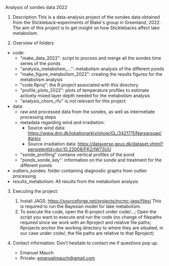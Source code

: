 Analysis of sondes data 2022

1. Description
This is a data-analysis project of the sondes data obtained from the
Stickleback-experiments of Blake's group in Greenland, 2022.
The aim of this project is to get insight on how Sticklebacks affect
lake metabolism.

2. Overview of folders
- code:
	- "make_data_2022": script to process and merge all the sondes
		time series of the ponds
	- "analysis_metabolism_...": metabolism analysis of the different ponds
	- "make_figure_metabolism_2022": creating the results figures for the metabolism analysis
	- "code.Rproj": the R project associated with this directory
	- "profile_plots_2022": plots of temperature profiles to estimate actively mixed layer depth needed for the metabolism analysis
	- "analysis_choro_rfu" is not relevant for this project
- data:
	- raw and processed data from the sondes, as well as intermetiate processing steps
	- metadata regarding wind and irradiation:
		- Source wind data: https://www.dmi.dk/lokationarkiv/show/GL/3421711/Narsarsuaq/#arkiv
		- Source irradiation data: https://dataverse.geus.dk/dataset.xhtml?persistentId=doi:10.22008/FK2/IW73UU
	- "sonde_profiling" contains vertical profiles of the pond
	- "ponds_sonde_key": information on the sonde and treatment for the different ponds
- outliers_sondes: folder containing diagnostic graphs from outlier processing
- results_metabolism: All results from the metabolism analysis

3. Executing the project:
	1. Install JAGS: https://sourceforge.net/projects/mcmc-jags/files/
		This is required to run the Bayesian model for lake metabolism.
	2. To execute the code, open the R-project under code/...; Open the script
		you want to execute and run the code (no change of filepaths required since
		we work with an Rproject and relative file paths; Rprojects anchor the
		working directory to where they are situated, in our case under code/;
		the file paths are relative to that Rproject)

4. Contact information:
	Don't hesitate to contact me if questions pop up.
	- Emanuel Mauch
	- Private: emanuelmauch@gmail.com


